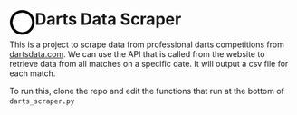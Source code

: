 # <img align='left' src="wonderkid_logo.png" alt="wonderkid logo" height="45"/>Darts Data Scraper

This is a project to scrape data from professional darts competitions from [dartsdata.com](https://live.dartsdata.com/). We can use the API that is called from the website to retrieve data from all matches on a specific date. It will output a csv file for each match.

To run this, clone the repo and edit the functions that run at the bottom of `darts_scraper.py`